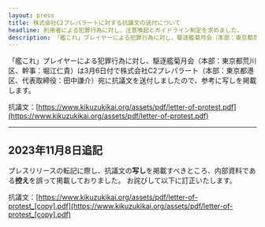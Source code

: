 ```yaml
---
layout: press
title: 株式会社C2プレパラートに対する抗議文の送付について
headline: 利用者による犯罪行為に対し、注意喚起とガイドライン制定を求めました。
description: 「艦これ」プレイヤーによる犯罪行為に対し、駆逐艦菊月会（本部：東京都荒川区、幹事：堀江仁貴）は3月6日付で株式会社C2プレパラート（本部：東京都港区、代表取締役：田中謙介）宛に抗議文を送付しましたので、参考に写しを掲載します。
---
```

「艦これ」プレイヤーによる犯罪行為に対し、駆逐艦菊月会（本部：東京都荒川区、幹事：堀江仁貴）は3月6日付で株式会社C2プレパラート（本部：東京都港区、代表取締役：田中謙介）宛に抗議文を送付しましたので、参考に写しを掲載します。

抗議文：[https://www.kikuzukikai.org/assets/pdf/letter-of-protest.pdf](https://www.kikuzukikai.org/assets/pdf/letter-of-protest.pdf)

---

## 2023年11月8日追記
プレスリリースの転記に際し、抗議文の**写し**を掲載すべきところ、内部資料である**控え**を誤って掲載しておりました。
お詫びして以下に訂正いたします。

抗議文：[https://www.kikuzukikai.org/assets/pdf/letter-of-protest_[copy].pdf](https://www.kikuzukikai.org/assets/pdf/letter-of-protest_[copy].pdf)
